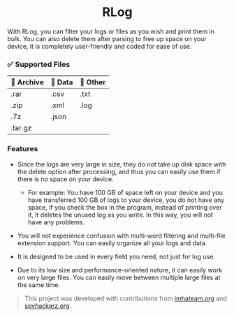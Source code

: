 <h1 align="center">
RLog
</h1>

With RLog, you can filter your logs or files as you wish and print them in bulk. You can also delete them after parsing to free up space on your device, it is completely user-friendly and coded for ease of use. 

### ✅ Supported Files

|📂 Archive |📜 Data |📄 Other|
|----------|----------|----------|
|.rar |.csv  |.txt  |
|.zip |.xml  |.log  |
|.7z |.json  |  |
|.tar.gz | | |

### Features

- Since the logs are very large in size, they do not take up disk space with the delete option after processing, and thus you can easily use them if there is no space on your device. 

  - For example: 
You have 100 GB of space left on your device and you have transferred 100 GB of logs to your device, you do not have any space, if you check the box in the program, instead of printing over it, it deletes the unused log as you write. In this way, you will not have any problems. 

- You will not experience confusion with multi-word filtering and multi-file extension support. You can easily organize all your logs and data. 
- It is designed to be used in every field you need, not just for log use. 
- Due to its low size and performance-oriented nature, it can easily work on very large files. You can easily move between multiple large files at the same time.

> This project was developed with contributions from [imhateam.org](https://imhateam.org/forum/) and [spyhackerz.org](https://spyhackerz.org/forum).
